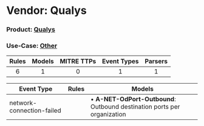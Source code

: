 Vendor: Qualys
==============
### Product: [Qualys](../ds_qualys_qualys.md)
### Use-Case: [Other](../../../../UseCases/uc_other.md)

| Rules | Models | MITRE TTPs | Event Types | Parsers |
|:-----:|:------:|:----------:|:-----------:|:-------:|
|   6   |   1    |     0      |      1      |    1    |

| Event Type                | Rules | Models                                                                       |
| ------------------------- | ----- | ---------------------------------------------------------------------------- |
| network-connection-failed |       |  • <b>A-NET-OdPort-Outbound</b>: Outbound destination ports per organization |